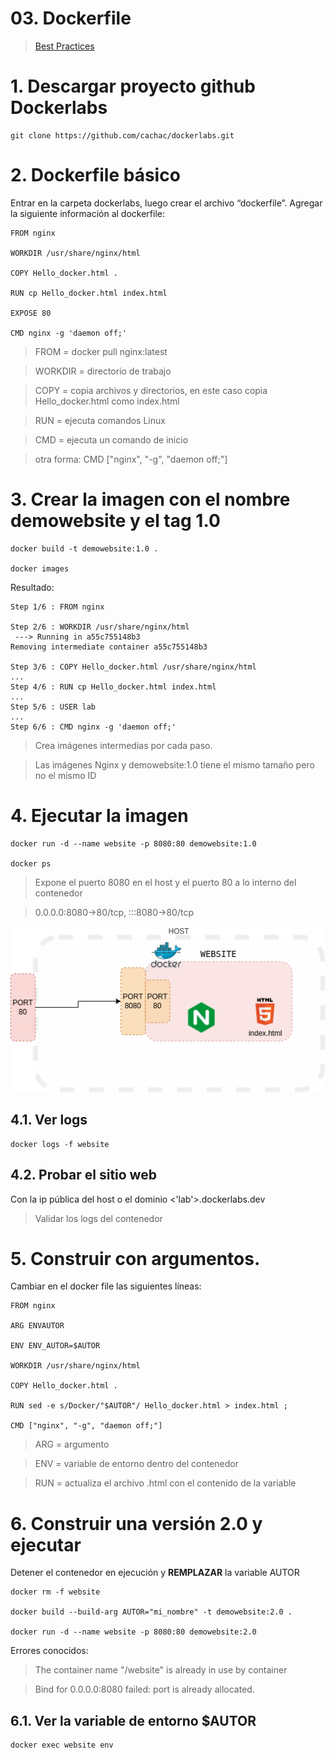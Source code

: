 # 03. Dockerfile <!-- omit in toc -->

> [Best Practices](https://docs.docker.com/develop/develop-images/dockerfile_best-practices/)

# 1. Descargar proyecto github Dockerlabs
```vim
git clone https://github.com/cachac/dockerlabs.git
```

# 2. Dockerfile básico
Entrar en la carpeta dockerlabs, luego crear el archivo “dockerfile”. Agregar la siguiente información al dockerfile:

```vim
FROM nginx

WORKDIR /usr/share/nginx/html

COPY Hello_docker.html .

RUN cp Hello_docker.html index.html

EXPOSE 80

CMD nginx -g 'daemon off;'
```

> FROM = docker pull nginx:latest

> WORKDIR = directorio de trabajo

> COPY = copia archivos y directorios, en este caso copia Hello_docker.html como index.html

> RUN = ejecuta comandos Linux

> CMD = ejecuta un comando de inicio

> otra forma: CMD ["nginx", "-g", "daemon off;"]


# 3. Crear la imagen con el nombre demowebsite y el tag 1.0
```vim
docker build -t demowebsite:1.0 .

docker images
```
Resultado:
```
Step 1/6 : FROM nginx

Step 2/6 : WORKDIR /usr/share/nginx/html
 ---> Running in a55c755148b3
Removing intermediate container a55c755148b3

Step 3/6 : COPY Hello_docker.html /usr/share/nginx/html
...
Step 4/6 : RUN cp Hello_docker.html index.html
...
Step 5/6 : USER lab
...
Step 6/6 : CMD nginx -g 'daemon off;'
```

> Crea imágenes intermedias por cada paso.

> Las imágenes Nginx y demowebsite:1.0 tiene el mismo tamaño pero no el mismo ID

# 4. Ejecutar la imagen
```vim
docker run -d --name website -p 8080:80 demowebsite:1.0

docker ps
```

> Expone el puerto 8080 en el host y el puerto 80 a lo interno del contenedor

> 0.0.0.0:8080->80/tcp, :::8080->80/tcp

![docker](https://raw.githubusercontent.com/cachac/dockerlabs/main/static/assets/img/Dockerlabs-Docker%20Ports-Nginx.png)

## 4.1. Ver logs
```vim
docker logs -f website
```
## 4.2. Probar el sitio web
Con la ip pública del host o el dominio <'lab'>.dockerlabs.dev

> Validar los logs del contenedor


# 5. Construir con argumentos.
Cambiar en el docker file las siguientes líneas:
```vim
FROM nginx

ARG ENVAUTOR

ENV ENV_AUTOR=$AUTOR

WORKDIR /usr/share/nginx/html

COPY Hello_docker.html .

RUN sed -e s/Docker/"$AUTOR"/ Hello_docker.html > index.html ;

CMD ["nginx", "-g", "daemon off;"]
```

> ARG = argumento

> ENV = variable de entorno dentro del contenedor

> RUN = actualiza el archivo .html con el contenido de la variable


# 6. Construir una versión 2.0 y ejecutar

Detener el contenedor en ejecución y **REMPLAZAR** la variable AUTOR
```vim
docker rm -f website

docker build --build-arg AUTOR="mi_nombre" -t demowebsite:2.0 .

docker run -d --name website -p 8080:80 demowebsite:2.0

```

Errores conocidos:
> The container name "/website" is already in use by container

> Bind for 0.0.0.0:8080 failed: port is already allocated.

## 6.1. Ver la variable de entorno $AUTOR
```vim
docker exec website env
```


